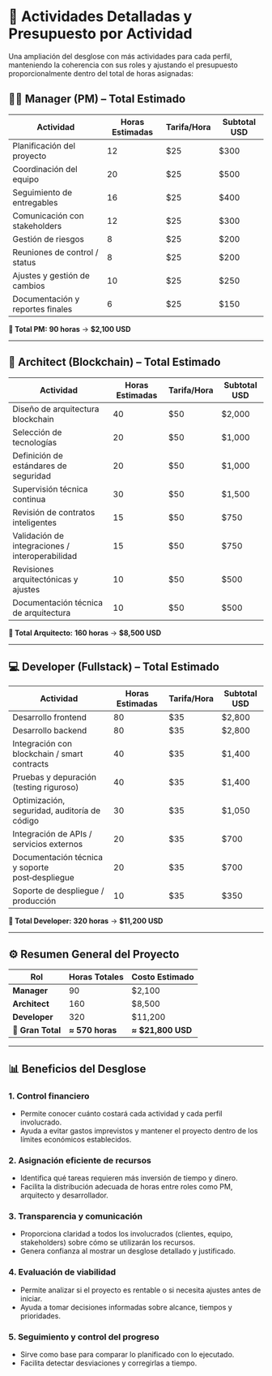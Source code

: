 # 🧩 Actividades Detalladas y Presupuesto por Actividad
Una ampliación del desglose con más actividades para cada perfil, manteniendo la coherencia con sus roles y ajustando el presupuesto proporcionalmente dentro del total de horas asignadas:



## 👨‍💼 Manager (PM) – Total Estimado

| Actividad                             | Horas Estimadas | Tarifa/Hora | Subtotal USD |
|--------------------------------------|------------------|-------------|--------------|
| Planificación del proyecto           | 12               | $25         | $300         |
| Coordinación del equipo              | 20               | $25         | $500         |
| Seguimiento de entregables           | 16               | $25         | $400         |
| Comunicación con stakeholders        | 12               | $25         | $300         |
| Gestión de riesgos                   | 8                | $25         | $200         |
| Reuniones de control / status        | 8                | $25         | $200         |
| Ajustes y gestión de cambios         | 10               | $25         | $250         |
| Documentación y reportes finales     | 6                | $25         | $150         |

**🔹 Total PM:** **90 horas** → **$2,100 USD**

---

## 🧠 Architect (Blockchain) – Total Estimado

| Actividad                                     | Horas Estimadas | Tarifa/Hora | Subtotal USD |
|----------------------------------------------|------------------|-------------|--------------|
| Diseño de arquitectura blockchain            | 40               | $50         | $2,000       |
| Selección de tecnologías                     | 20               | $50         | $1,000       |
| Definición de estándares de seguridad        | 20               | $50         | $1,000       |
| Supervisión técnica continua                 | 30               | $50         | $1,500       |
| Revisión de contratos inteligentes           | 15               | $50         | $750         |
| Validación de integraciones / interoperabilidad | 15            | $50         | $750         |
| Revisiones arquitectónicas y ajustes         | 10               | $50         | $500         |
| Documentación técnica de arquitectura        | 10               | $50         | $500         |

**🔹 Total Arquitecto:** **160 horas** → **$8,500 USD**

---

## 💻 Developer (Fullstack) – Total Estimado

| Actividad                                     | Horas Estimadas | Tarifa/Hora | Subtotal USD |
|----------------------------------------------|------------------|-------------|--------------|
| Desarrollo frontend                           | 80               | $35         | $2,800       |
| Desarrollo backend                            | 80               | $35         | $2,800       |
| Integración con blockchain / smart contracts  | 40               | $35         | $1,400       |
| Pruebas y depuración (testing riguroso)       | 40               | $35         | $1,400       |
| Optimización, seguridad, auditoría de código  | 30               | $35         | $1,050       |
| Integración de APIs / servicios externos      | 20               | $35         | $700         |
| Documentación técnica y soporte post‑despliegue | 20             | $35         | $700         |
| Soporte de despliegue / producción            | 10               | $35         | $350         |

**🔹 Total Developer:** **320 horas** → **$11,200 USD**

---

## ⚙️ Resumen General del Proyecto

| Rol         | Horas Totales | Costo Estimado |
|-------------|----------------|----------------|
| **Manager** | 90             | $2,100         |
| **Architect** | 160           | $8,500         |
| **Developer** | 320           | $11,200        |
| **🔸 Gran Total** | **≈ 570 horas** | **≈ $21,800 USD** |

---


## 📊 Beneficios del Desglose

### 1. Control financiero
- Permite conocer cuánto costará cada actividad y cada perfil involucrado.
- Ayuda a evitar gastos imprevistos y mantener el proyecto dentro de los límites económicos establecidos.

### 2. Asignación eficiente de recursos
- Identifica qué tareas requieren más inversión de tiempo y dinero.
- Facilita la distribución adecuada de horas entre roles como PM, arquitecto y desarrollador.

### 3. Transparencia y comunicación
- Proporciona claridad a todos los involucrados (clientes, equipo, stakeholders) sobre cómo se utilizarán los recursos.
- Genera confianza al mostrar un desglose detallado y justificado.

### 4. Evaluación de viabilidad
- Permite analizar si el proyecto es rentable o si necesita ajustes antes de iniciar.
- Ayuda a tomar decisiones informadas sobre alcance, tiempos y prioridades.

### 5. Seguimiento y control del progreso
- Sirve como base para comparar lo planificado con lo ejecutado.
- Facilita detectar desviaciones y corregirlas a tiempo.

